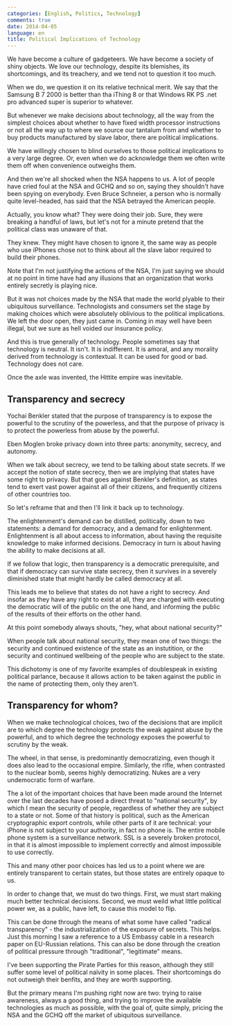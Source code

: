 ```yaml
---
categories: [English, Politics, Technology]
comments: true
date: 2014-04-05
language: en
title: Political Implications of Technology
---
```


We have become a culture of gadgeteers. We have become a society of shiny objects. We love our technology, despite its blemishes, its shortcomings, and its treachery, and we tend not to question it too much.

When we do, we question it on its relative technical merit. We say that the Samsung B 7 2000 is better than tha iThing 8 or that Windows RK PS .net pro advanced super is superior to whatever.

But whenever we make decisions about technology, all the way from the simplest choices about whether to have fixed width processor instructions or not all the way up to where we source our tantalum from and whether to buy products manufactured by slave labor, there are political implications.

We have willingly chosen to blind ourselves to those political implications to a very large degree. Or, even when we do acknowledge them we often write them off when convenience outweighs them.

And then we're all shocked when the NSA happens to us. A lot of people have cried foul at the NSA and GCHQ and so on, saying they shouldn't have been spying on everybody. Even Bruce Schneier, a person who is normally quite level-headed, has said that the NSA betrayed the American people. 

Actually, you know what? They were doing their job. Sure, they were breaking a handful of laws, but let's not for a minute pretend that the political class was unaware of that.

They knew. They might have chosen to ignore it, the same way as people who use iPhones chose not to think about all the slave labor required to build their phones.

Note that I'm not justifying the actions of the NSA, I'm just saying we should at no point in time have had any illusions that an organization that works entirely secretly is playing nice.

But it was not choices made by the NSA that made the world plyable to their ubiquitous surveillance. Technologists and consumers set the stage by making choices which were absolutely oblivious to the political implications. We left the door open, they just came in. Coming in may well have been illegal, but we sure as hell voided our insurance policy.

And this is true generally of technology. People sometimes say that technology is neutral. It isn't. It is indifferent. It is amoral, and any morality derived from technology is contextual. It can be used for good or bad. Technology does not care.

Once the axle was invented, the Hittite empire was inevitable.


## Transparency and secrecy

Yochai Benkler stated that the purpose of transparency is to expose the powerful to the scrutiny of the powerless, and that the purpose of privacy is to protect the powerless from abuse by the powerful.

Eben Moglen broke privacy down into three parts: anonymity, secrecy, and autonomy.

When we talk about secrecy, we tend to be talking about state secrets. If we accept the notion of state secrecy, then we are implying that states have some right to privacy. But that goes against Benkler's definition, as states tend to exert vast power against all of their citizens, and frequently citizens of other countries too.

So let's reframe that and then I'll link it back up to technology.

The enlightenment's demand can be distilled, politically, down to two statements: a demand for democracy, and a demand for enlightenment. Enlightenment is all about access to information, about having the requisite knowledge to make informed decisions. Democracy in turn is about having the ability to make decisions at all. 

If we follow that logic, then transparency is a democratic prerequisite, and that if democracy can survive state secrecy, then it survives in a severely diminished state that might hardly be called democracy at all.

This leads me to believe that states do not have a right to secrecy. And insofar as they have any right to exist at all, they are charged with executing the democratic will of the public on the one hand, and informing the public of the results of their efforts on the other hand.

At this point somebody always shouts, "hey, what about national security?"

When people talk about national security, they mean one of two things: the security and continued existence of the state as an instutition, or the security and continued wellbeing of the people who are subject to the state.

This dichotomy is one of my favorite examples of doublespeak in existing political parlance, because it allows action to be taken against the public in the name of protecting them, only they aren't.


## Transparency for whom?

When we make technological choices, two of the decisions that are implicit are to which degree the technology protects the weak against abuse by the powerful, and to which degree the technology exposes the powerful to scrutiny by the weak.

The wheel, in that sense, is predominantly democratizing, even though it does also lead to the occasional empire. Similarly, the rifle, when contrasted to the nuclear bomb, seems highly democratizing. Nukes are a very undemocratic form of warfare.

The a lot of the important choices that have been made around the Internet over the last decades have posed a direct threat to "national security", by which I mean the security of people, regardless of whether they are subject to a state or not. Some of that history is political, such as the American cryptographic export controls, while other parts of it are technical: your iPhone is not subject to your authority, in fact no phone is. The entire mobile phone system is a surveillance network. SSL is a severely broken protocol, in that it is almost impossible to implement correctly and almost impossible to use correctly.

This and many other poor choices has led us to a point where we are entirely transparent to certain states, but those states are entirely opaque to us.

In order to change that, we must do two things. First, we must start making much better technical decisions. Second, we must weild what little political power we, as a public, have left, to cause this model to flip. 

This can be done through the means of what some have called "radical transparency" - the industrialization of the exposure of secrets. This helps. Just this morning I saw a reference to a US Embassy cable in a research paper on EU-Russian relations. This can also be done through the creation of political pressure through "traditional", "legitimate" means. 

I've been supporting the Pirate Parties for this reason, although they still suffer some level of political naïvity in some places. Their shortcomings do not outweigh their benfits, and they are worth supporting.

But the primary means I'm pushing right now are two: trying to raise awareness, always a good thing, and trying to improve the available technologies as much as possible, with the goal of, quite simply, pricing the NSA and the GCHQ off the market of ubiquitous surveillance.


